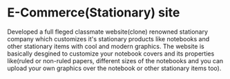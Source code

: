 # E-Commerce(Stationary) site

Developed a full fleged classmate website(clone) renowned stationary company which customizes it's stationary products like notebooks and other stationary items with cool and modern graphics. The website is basically desgined to customize your notebook covers and its properties like(ruled or non-ruled papers, different sizes of the notebooks and you can upload your own graphics over the notebook or other stationary items too).
